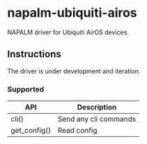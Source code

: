 # napalm-ubiquiti-airos

NAPALM driver for Ubiquiti AirOS devices.


## Instructions

The driver is under development and iteration.

### Supported

| API   | Description  |
|--------|-----|
|  cli()                      |  Send any cli commands  |
|  get_config()               |  Read config |